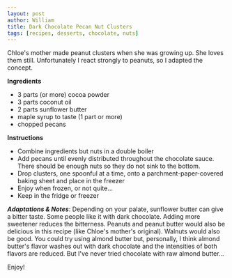 ```yaml
---
layout: post
author: William
title: Dark Chocolate Pecan Nut Clusters
tags: [recipes, desserts, chocolate, nuts]
---
```


Chloe's mother made peanut clusters when she was growing up. She loves them still. Unfortunately I react strongly to peanuts, so I adapted the concept.<!--more-->

**Ingredients**

 - 3 parts (or more) cocoa powder
 - 3 parts coconut oil
 - 2 parts sunflower butter
 - maple syrup to taste (1 part or more)
 - chopped pecans

**Instructions**

 - Combine ingredients but nuts in a double boiler
 - Add pecans until evenly distributed throughout the chocolate sauce. There should be enough nuts so they do not sink to the bottom.
 - Drop clusters, one spoonful at a time, onto a parchment-paper-covered baking sheet and place in the freezer
 - Enjoy when frozen, or not quite&hellip;
 - Keep in the fridge or freezer



*__Adaptations &amp; Notes__*: Depending on your palate, sunflower butter can give a bitter taste. Some people like it with dark chocolate. Adding more sweetener reduces the bitterness. Peanuts and peanut butter would also be delicious in this recipe (like Chloe's mother's original). Walnuts would also be good. You could try using almond butter but, personally, I think almond butter's flavor washes out with dark chocolate and the intensities of both flavors are reduced. But I've never tried chocolate with raw almond butter&hellip;

Enjoy!
